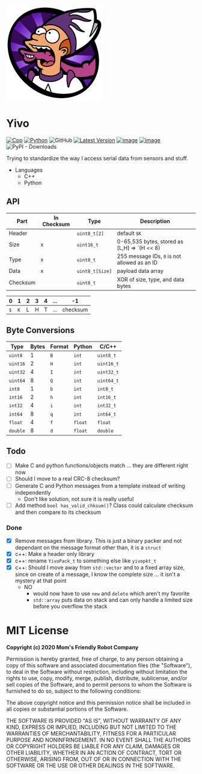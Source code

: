 ![](https://raw.githubusercontent.com/MomsFriendlyRobotCompany/yivo/main/docs/yivo.png)

# Yivo

[![Cpp](https://github.com/MomsFriendlyRobotCompany/yivo/actions/workflows/cpp.yaml/badge.svg)](https://github.com/MomsFriendlyRobotCompany/yivo/actions/workflows/cpp.yaml)
[![Python](https://github.com/MomsFriendlyRobotCompany/yivo/actions/workflows/python.yaml/badge.svg)](https://github.com/MomsFriendlyRobotCompany/yivo/actions/workflows/python.yaml)
![GitHub](https://img.shields.io/github/license/MomsFriendlyRobotCompany/yivo)
[![Latest Version](https://img.shields.io/pypi/v/yivo.svg)](https://pypi.python.org/pypi/yivo/)
[![image](https://img.shields.io/pypi/pyversions/yivo.svg)](https://pypi.python.org/pypi/yivo)
[![image](https://img.shields.io/pypi/format/yivo.svg)](https://pypi.python.org/pypi/yivo)
![PyPI - Downloads](https://img.shields.io/pypi/dm/yivo?color=aqua)


Trying to standardize the way I access serial data from sensors and stuff.

- Languages
    - C++
    - Python

## API

| Part     | In Checksum | Type  | Description                                       |
|----------|-------------|-------|---------------------------------------------------|
| Header   |   | `uint8_t[2]`    | default `$K`                                      |
| Size     | x | `uint16_t`      | 0-65,535 bytes, stored as [L,H] => `(H << 8) | L` |
| Type     | x | `uint8_t`       | 255 message IDs, `0` is not allowed as an ID      |
| Data     | x | `uint8_t[Size]` | payload data array                                |
| Checksum |   | `uint8_t`       | XOR of size, type, and data bytes                 |

| 0 | 1 | 2 | 3 | 4 | ... | -1 |
|---|---|---|---|---|-----|----|
|`$`|`K`| L | H | T | ... | checksum |

## Byte Conversions

| Type     | Bytes | Format | Python | C/C++ |
|----------|---|-----|---------|---------------|
| `uint8`  | 1 | `B` | `int`   | `uint8_t`
| `uint16` | 2 | `H` | `int`   | `uint16_t`
| `uint32` | 4 | `I` | `int`   | `uint32_t`
| `uint64` | 8 | `Q` | `int`   | `uint64_t`
| `int8`   | 1 | `b` | `int`   | `int8_t`
| `int16`  | 2 | `h` | `int`   | `int16_t`
| `int32`  | 4 | `i` | `int`   | `int32_t`
| `int64`  | 8 | `q` | `int`   | `int64_t`
| `float`  | 4 | `f` | `float` | `float`
| `double` | 8 | `d` | `float` | `double`

## Todo

- [ ] Make C and python functions/objects match ... they are different right now
- [ ] Should I move to a real CRC-8 checksum?
- [ ] Generate C and Python messages from a template instead of writing independently
    - Don't like solution, not sure it is really useful
- [ ] Add method `bool has_valid_chksum()`? Class could calculate checksum and then compare
    to its checksum

### Done

- [x] Remove messages from library. This is just a binary packer and
      not dependant on the message format other than, it is a `struct`
- [x] c++: Make a header only library
- [x] c++: rename `YivoPack_t` to something else like `yivopkt_t`
- [x] c++: Should I move away from `std::vector` and to a fixed array size, since on create of
    a message, I know the complete size ... it isn't a mystery at that point
    - NO
        - would now have to use `new` and `delete` which aren't my favorite
        - `std::array` puts data on stack and can only handle a limited size before
           you overflow the stack

# MIT License

**Copyright (c) 2020 Mom's Friendly Robot Company**

Permission is hereby granted, free of charge, to any person obtaining a copy
of this software and associated documentation files (the "Software"), to deal
in the Software without restriction, including without limitation the rights
to use, copy, modify, merge, publish, distribute, sublicense, and/or sell
copies of the Software, and to permit persons to whom the Software is
furnished to do so, subject to the following conditions:

The above copyright notice and this permission notice shall be included in all
copies or substantial portions of the Software.

THE SOFTWARE IS PROVIDED "AS IS", WITHOUT WARRANTY OF ANY KIND, EXPRESS OR
IMPLIED, INCLUDING BUT NOT LIMITED TO THE WARRANTIES OF MERCHANTABILITY,
FITNESS FOR A PARTICULAR PURPOSE AND NONINFRINGEMENT. IN NO EVENT SHALL THE
AUTHORS OR COPYRIGHT HOLDERS BE LIABLE FOR ANY CLAIM, DAMAGES OR OTHER
LIABILITY, WHETHER IN AN ACTION OF CONTRACT, TORT OR OTHERWISE, ARISING FROM,
OUT OF OR IN CONNECTION WITH THE SOFTWARE OR THE USE OR OTHER DEALINGS IN THE
SOFTWARE.
